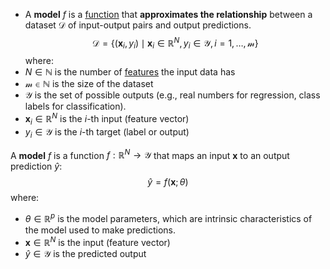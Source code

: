 - A **model** $f$ is a [function](Function.md) that **approximates the relationship** between a dataset $\mathcal{D}$ of input-output pairs and output predictions.
$$
\mathcal{D} = \{(\mathbf{x}_i, y_i) \mid \mathbf{x}_i \in \mathbb{R}^N, y_i \in \mathcal{Y}, i = 1, \dots, \mathcal{m}\}
$$
where:
- $N \in \mathbb{N}$ is the number of [features](Feature.md) the input data has
- $\mathcal{m} \in \mathbb{N}$ is the size of the dataset
- $\mathcal{Y}$ is the set of possible outputs (e.g., real numbers for regression, class labels for classification).
- $\mathbf{x}_i \in \mathbb{R}^N$ is the $i$-th input (feature vector)
- $y_i \in \mathcal{Y}$ is the $i$-th target (label or output)

A **model** $f$ is a function $f: \mathbb{R}^N \to \mathcal{Y}$ that maps an input $\mathbf{x}$ to an output prediction $\hat{y}$:
$$
\hat{y} = f(\mathbf{x}; \theta)
$$
where:
- $\theta \in \mathbb{R}^p$ is the model parameters, which are intrinsic characteristics of the model used to make predictions.
- $\mathbf{x} \in \mathbb{R}^N$ is the input (feature vector)
- $\hat{y} \in \mathcal{Y}$ is the predicted output

